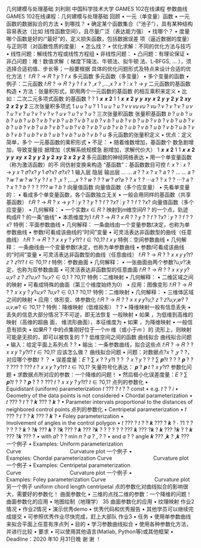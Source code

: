 几何建模与处理基础
刘利刚
中国科学技术大学
GAMES 102在线课程
参数曲线
GAMES 102在线课程：几何建模与处理基础
回顾
• 一元（单变量）函数
• 一元函数的数据拟合的方法
• 到哪找？
• 确定某个函数集合（“池子”），具有某种结构容易表达（比如
线性函数空间），且尽量广泛（表达能力强）
• 找哪个？
• 度量哪个函数是好的/“最好”的，定义损失函数，包括数据误差
项（逼近数据的度量）与正则项（对函数性质的度量）
• 怎么找？
• 优化求解：不同的优化方法与技巧
• 线性问题：解线性方程或线性方程组
• 非线性问题：
• 凸问题：有理论保证
• 非凸问题：难！数值求解（ 梯度下降法、牛顿法、拟牛顿
法、L‐BFGS, … ），须选择合适初值、步长等；一般要根据
具体的优化问题形式及特点来设计合适的优化方法！
𝑓:𝑅 ? → 𝑅 ?
𝑦 ? 𝑓 𝑥
多元函数
多元函数（多变量）
• 多个变量的函数
• 例子：二元函数
𝑓:𝑅 ? → 𝑅 ?
𝑦 ? 𝑓 𝑥 ? ,𝑥 ? ,…,𝑥 ?
𝑥 ?
⋮
𝑥 ?
→ 𝑦
二元函数的基函数构造
• 方法：张量积形式，即用两个一元函数的基函数
的相互乘积来定义
• 比如：二次二元多项式函数 的基函数
? ?
1 𝒙 𝒙 𝟐
1 1 𝒙 𝒙 𝟐
𝒚 𝒚 𝒙𝒚 𝒙 𝟐 𝒚
𝒚 𝟐 𝒚 𝟐 𝒙𝒚 𝟐 𝒙 𝟐 𝒚 𝟐
三次张量积多项式
1 𝑢 𝑢 ? 𝑢 ?
1 1 𝑢 𝑢 ? 𝑢 ?
𝑣 𝑣 𝑣𝑢 𝑣𝑢 ? 𝑣𝑢 ?
𝑣 ? 𝑣 ? 𝑣 ? 𝑢 𝑣 ? 𝑢 ? 𝑣 ? 𝑢 ?
𝑣 ? 𝑣 ? 𝑣 ? 𝑢 𝑣 ? 𝑢 ? 𝑣 ? 𝑢 ?
三次张量积函数
张量积基函数
𝑏 ? 𝑢 𝑏 ? 𝑢 𝑏 ? 𝑢 𝑏 ? 𝑢
𝑏 ? 𝑣 𝑏 ? 𝑣 𝑏 ? 𝑢 𝑏 ? 𝑣 𝑏 ? 𝑢 𝑏 ? 𝑣 𝑏 ? 𝑢 𝑏 ? 𝑣 𝑏 ? 𝑢
𝑏 ? 𝑣 𝑏 ? 𝑣 𝑏 ? 𝑢 𝑏 ? 𝑣 𝑏 ? 𝑢 𝑏 ? 𝑣 𝑏 ? 𝑢 𝑏 ? 𝑣 𝑏 ? 𝑢
𝑏 ? 𝑣 𝑏 ? 𝑣 𝑏 ? 𝑢 𝑏 ? 𝑣 𝑏 ? 𝑢 𝑏 ? 𝑣 𝑏 ? 𝑢 𝑏 ? 𝑣 𝑏 ? 𝑢
𝑏 ? 𝑣 𝑏 ? 𝑣 𝑏 ? 𝑢 𝑏 ? 𝑣 𝑏 ? 𝑢 𝑏 ? 𝑣 𝑏 ? 𝑢 𝑏 ? 𝑣 𝑏 ? 𝑢
多元函数的张量积定义
• 优点：定义简单，多个
一元基函数的乘积形式
• 不足：
• 随着维数增加，基函数个
数急剧增加，导致变量技
据增加（求解系统规模急
剧增加，求解代价大）
1 𝒙 𝒙 𝟐
1 1 𝒙 𝒙 𝟐
𝒚 𝒚 𝒙𝒚 𝒙 𝟐 𝒚
𝒚 𝟐 𝒚 𝟐 𝒙𝒚 𝟐 𝒙 𝟐 𝒚 𝟐
多元函数的神经网络表达
• 用一个单变量函数 （称为激活函数）的不
同仿射变换来构造 “基函数”：基函数数目可控
𝑓:
𝑥 ?
⋮
𝑥 ?
→ 𝑦
𝑥 ?
𝜎?𝑥?
𝑦
1
𝜎?𝑥?
𝜎?𝑥?
1
输入层 隐层
输出层
… …
𝑎 ?
?
𝑥 ?
𝑥 ?
𝑎 ?
?
… …
𝑎 ?
?
𝑤 ?
𝑤 ?
𝑤 ?
𝑦 ? 𝑓 𝑥 ? ,𝑥 ? ,…,𝑥 ?
? 𝑤 ? ? ? 𝑤 ? 𝜎?𝑎 ?
? 𝑥 ?
? ⋯𝑎 ?
? 𝑥 ?
? ⋯? 𝑎 ?
? 𝑥 ?
? 𝑏 ? ?
?
???
𝑤 ?
𝑏 ?
向量值函数
向量值函数（多个应变量）
• 先看单变量的：
• 看成多个单变量函数，各个函数独立无关
• 一般会用同样的基函数（共享基函数）
𝑓:𝑅 ? → 𝑅 ? 𝑥 →
𝑦 ?
⋮
𝑦 ?
?
𝑦 ? ? 𝑓
? ?𝑥?
⋮
𝑦 ? ? 𝑓
? ?𝑥?
向量值函数（多个应变量）
• 几何解释：
• 一个实数𝑥 ∈ 𝑅 ? 映射到𝑚维空间𝑅 ? 的一个点，轨迹
构成𝑅 ? 的一条“曲线”
• 本质维度为1
𝑓:𝑅 ? → 𝑅 ?
𝑥
𝑅 ?
?
𝑦 ? ? 𝑓
? ?𝑥?
⋮
𝑦 ? ? 𝑓
? ?𝑥?
特例：平面参数曲线
• 几何解释：
一条曲线由一个变量参数𝑡决定，也称为单参数曲线
• 参数𝑡可看成该曲线的“时间”变量
• 可灵活表达非函数型的曲线（任意曲线）
𝑓:𝑅 ? → 𝑅 ?
? 𝑥 𝑥 𝑦 ? 𝑦?𝑡?
𝑡 ∈ ?0,1?
𝑡 𝑥
𝑦
特例：空间参数曲线
• 几何解释：
一条曲线由一个变量参数𝑡决定，也称为单参数曲线
• 参数𝑡可看成该曲线的“时间”变量
• 可灵活表达非函数型的曲线（任意曲线）
𝑓:𝑅 ? → 𝑅 ?
?
𝑥 𝑥 𝑦 𝑦?𝑡?
𝑧 ? 𝑧?𝑡?
𝑡 ∈ ?0,1?
𝑡
特例：参数曲面
• 几何解释：
• 一张曲面由两个参数?𝑢,𝑣?决定，也称为双参数曲面
• 可灵活表达非函数型的任意曲面
𝑓:𝑅 ? → 𝑅 ?
?
𝑥 𝑥 𝑦 𝑦?𝑢,𝑣?
𝑧 ? 𝑧?𝑢,𝑣?
?𝑢,𝑣? ∈ 0,1 ? ?0,1?
特例：二维映射
• 几何解释：
• 二维区域之间的映射
• 可看成特殊的曲面（第三个维度始终为0）
• 应用：图像变形
𝑓:𝑅 ? → 𝑅 ? ? 𝑥 𝑥 𝑦 ? 𝑦?𝑢,𝑣?
?𝑢,𝑣? ∈ 0,1 ? ?0,1?
特例：二维映射
• 几何解释：
• 三维体区域之间的映射
• 应用：体形变、体参数化
𝑓:𝑅 ? → 𝑅 ? ?
𝑥 𝑥 𝑦 𝑦?𝑢,?
𝑧 ? 𝑧?𝑢,𝑣,𝑤?
?𝑢,𝑣,𝑤? ∈ ?0,1? ?
特例：降维映射（低维投影）
? ?
• 降维映射一般有信息丢失
• 丢失的信息大部分情况下不可逆，即无法恢复
一般映射
• 如果 ，为低维到高维的映射（高维的超曲
面， 维流形曲面），本征维度为
• 如果 ，为降维映射
• 一般信息有损失
• 如果𝑅 ? 中的点集刚好位于一个𝑚 维（或小于𝑚 ）的
流形上，则映射可能是无损的，即可以被恢复的
? ?
低维空间之间的函数
曲线拟合
曲线拟合问题
• 输入：给定平面上系列点
? ?
• 输出：一条参数曲线，拟合这些点
𝑓:𝑅 ? → 𝑅 ?
? 𝑥 𝑥 𝑦 ? 𝑦?𝑡?
𝑡 ∈ ?0,1?
应该怎么做？
曲线拟合问题
• 问题：对数据点?𝑥 ? ,𝑦 ? ?，对应哪个参数𝑡 ? ？
• 误差度量：𝐸 ? ∑
𝑥 ? ?
𝑦?𝑡 ? ?
 ?
𝑥 ?
𝑦 ?
?
? ∑ 𝒑?𝑡 ? ? ? 𝒑 ?
? ?
???
?
???
𝑡
? 𝑥 𝑥 𝑦 ? 𝑦?𝑡?
𝑡 ∈ ?0,1?
矢量符号化表达：
𝒑 ? 𝒑 𝑡 ?
𝑥 𝑦?𝑡?
参数化问题
• 求数据点所对应的参数：一个降维的问题！
• 然后极小化误差度量：𝐸 ? ∑ 𝒑?𝑡 ? ? ? 𝒑 ?
? ?
???
𝑡
? 𝑥 𝑥 𝑦 ? 𝑦?𝑡?
𝑡 ∈ ?0,1?
点列的参数化
• Equidistant (uniform) parameterization
𝑡 ??? ? 𝑡 ? ? const
• e.g. 𝑡 ? ? 𝑖
• Geometry of the data points is not considered
• Chordal parameterization
• 𝑡 ??? ? 𝑡 ? ? 𝒌 ??? ? 𝒌 ?
• Parameter intervals proportional to the distances of
neighbored control points
点列的参数化
• Centripetal parameterization
• 𝑡 ??? ? 𝑡 ? ? 𝒌 ??? ? 𝒌 ?
• Foley parameterization
• Involvement of angles in the control polygon
• 𝑡 ??? ? 𝑡 ? ? 𝒌 ??? ? 𝒌 ? ⋅ ?1 ?
?
?
? ?
?
𝒌 ? ?𝒌 ???
𝒌 ? ?𝒌 ??? ? 𝒌 ??? ?𝒌 ?
?
?
?
? ?
???
𝒌 ??? ?𝒌 ?
𝒌 ??? ?𝒌 ? ? 𝒌 ??? ?𝒌 ???
?
• with 𝛼? ? ? min 𝜋 ? 𝛼 ? ,
?
?
• and 𝛼 ? ? angle 𝒌 ??? ,𝒌 ? ,𝒌 ???
一个例子
• Examples: Uniform parameterization
Curve                                 Curvature plot
一个例子
• Examples: Chordal parameterization
Curve                            Curvature plot
一个例子
• Examples: Centripetal parameterization
Curve                                 Curvature plot
一个例子
• Examples: Foley parameterization
Curve                                 Curvature plot
另一个例子
uniform chord length centripetal
点的参数化对曲线拟合的影响很大，需要好的参数化！
曲面参数化
• 三维的点找二维的参数：一个降维的问题！
曲面参数化的应用
• 地图绘制（地理学）
35
曲面参数化的应用
• 纹理映射
作业2情况
• 作业2情况
• 演示优秀demo
• 优秀代码和优秀报告
• 其他学员可以继续完成提交
• 可参照优秀作业尽快完成，赶上大部队
作业3
• 任务
• 使用单参数曲线来拟合平面上任意有序点列
• 目的
• 学习参数曲线拟合
• 使用各种参数化方法，并进行比较
• 要求
• 可以使用其他语言(Matlab, Python等)或其他框架
• Deadline：2020 年10 月31日晚
谢 谢 ！
